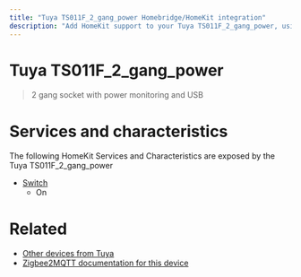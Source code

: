 ```yaml
---
title: "Tuya TS011F_2_gang_power Homebridge/HomeKit integration"
description: "Add HomeKit support to your Tuya TS011F_2_gang_power, using Homebridge, Zigbee2MQTT and homebridge-z2m."
---
```

<!---
This file has been GENERATED using src/docgen/docgen.ts
DO NOT EDIT THIS FILE MANUALLY!
-->
# Tuya TS011F_2_gang_power
> 2 gang socket with power monitoring and USB


# Services and characteristics
The following HomeKit Services and Characteristics are exposed by
the Tuya TS011F_2_gang_power

* [Switch](../../switch.md)
  * On


# Related
* [Other devices from Tuya](../index.md#tuya)
* [Zigbee2MQTT documentation for this device](https://www.zigbee2mqtt.io/devices/TS011F_2_gang_power.html)